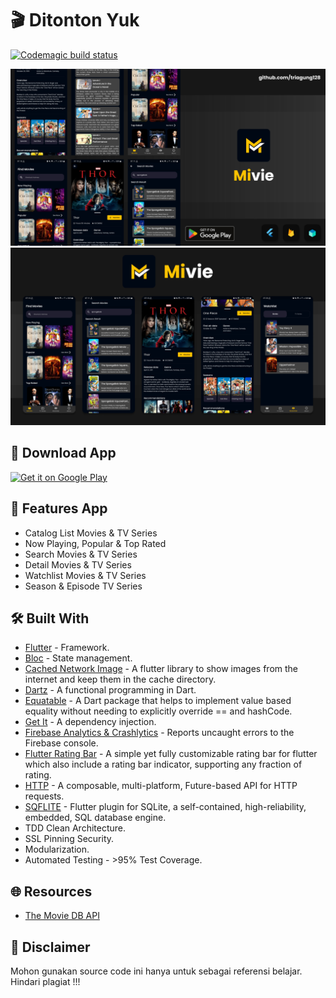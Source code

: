 # :clapper: Ditonton Yuk

[![Codemagic build status](https://api.codemagic.io/apps/638e16eda3ed08844d390c98/638e16eda3ed08844d390c97/status_badge.svg)](https://codemagic.io/apps/638e16eda3ed08844d390c98/638e16eda3ed08844d390c97/latest_build)

![Thumbnail 1](https://github.com/triagung128/ditonton-yuk/blob/master/assets/banners/1.png)
![Thumbnail 2](https://github.com/triagung128/ditonton-yuk/blob/master/assets/banners/2.png)

## :iphone: Download App
<a href='https://play.google.com/store/apps/details?id=com.triagung.ditontonyuk&pcampaignid=pcampaignidMKT-Other-global-all-co-prtnr-py-PartBadge-Mar2515-1'><img alt='Get it on Google Play' src='https://play.google.com/intl/en_us/badges/static/images/badges/en_badge_web_generic.png' width=200 /></a>

## :tada: Features App
- Catalog List Movies & TV Series 
- Now Playing, Popular & Top Rated
- Search Movies & TV Series
- Detail Movies & TV Series
- Watchlist Movies & TV Series
- Season & Episode TV Series

## :hammer_and_wrench: Built With
* [Flutter](https://flutter.dev/) - Framework.
* [Bloc](https://pub.dev/packages/flutter_bloc) - State management.
* [Cached Network Image](https://pub.dev/packages/cached_network_image) - A flutter library to show images from the internet and keep them in the cache directory.
* [Dartz](https://pub.dev/packages/dartz) - A functional programming in Dart.
* [Equatable](https://pub.dev/packages/equatable) - A Dart package that helps to implement value based equality without needing to explicitly override == and hashCode.
* [Get It](https://pub.dev/packages/get_it) - A dependency injection.
* [Firebase Analytics & Crashlytics](https://firebase.google.com/) - Reports uncaught errors to the Firebase console.
* [Flutter Rating Bar](https://pub.dev/packages/flutter_rating_bar) - A simple yet fully customizable rating bar for flutter which also include a rating bar indicator, supporting any fraction of rating.
* [HTTP](https://pub.dev/packages/http) - A composable, multi-platform, Future-based API for HTTP requests.
* [SQFLITE](https://pub.dev/packages/sqflite) - Flutter plugin for SQLite, a self-contained, high-reliability, embedded, SQL database engine.
* TDD Clean Architecture.
* SSL Pinning Security.
* Modularization.
* Automated Testing - >95% Test Coverage.

## :globe_with_meridians: Resources
- [The Movie DB API](https://www.themoviedb.org/)

## :stop_sign: Disclaimer
Mohon gunakan source code ini hanya untuk sebagai referensi belajar. Hindari plagiat !!!
